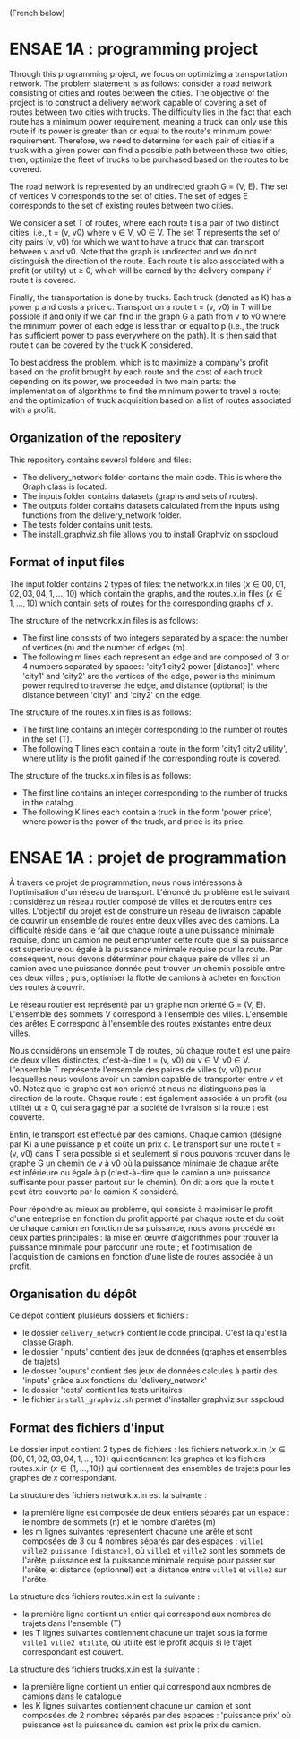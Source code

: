 (French below)

# ENSAE 1A : programming project

Through this programming project, we focus on optimizing a transportation network. The problem statement is as follows: consider a road network consisting of cities and routes between the cities. The objective of the project is to construct a delivery network capable of covering a set of routes between two cities with trucks. The difficulty lies in the fact that each route has a minimum power requirement, meaning a truck can only use this route if its power is greater than or equal to the route's minimum power requirement. Therefore, we need to determine for each pair of cities if a truck with a given power can find a possible path between these two cities; then, optimize the fleet of trucks to be purchased based on the routes to be covered.

The road network is represented by an undirected graph G = (V, E). The set of vertices V corresponds to the set of cities. The set of edges E corresponds to the set of existing routes between two cities.

We consider a set T of routes, where each route t is a pair of two distinct cities, i.e., t = (v, v0) where v ∈ V, v0 ∈ V. The set T represents the set of city pairs (v, v0) for which we want to have a truck that can transport between v and v0. Note that the graph is undirected and we do not distinguish the direction of the route. Each route t is also associated with a profit (or utility) ut ≥ 0, which will be earned by the delivery company if route t is covered.

Finally, the transportation is done by trucks. Each truck (denoted as K) has a power p and costs a price c. Transport on a route t = (v, v0) in T will be possible if and only if we can find in the graph G a path from v to v0 where the minimum power of each edge is less than or equal to p (i.e., the truck has sufficient power to pass everywhere on the path). It is then said that route t can be covered by the truck K considered.

To best address the problem, which is to maximize a company's profit based on the profit brought by each route and the cost of each truck depending on its power, we proceeded in two main parts: the implementation of algorithms to find the minimum power to travel a route; and the optimization of truck acquisition based on a list of routes associated with a profit.

## Organization of the repositery

This repository contains several folders and files:
- The delivery_network folder contains the main code. This is where the Graph class is located.
- The inputs folder contains datasets (graphs and sets of routes).
- The outputs folder contains datasets calculated from the inputs using functions from the delivery_network folder.
- The tests folder contains unit tests.
- The install_graphviz.sh file allows you to install Graphviz on sspcloud.

## Format of input files

The input folder contains 2 types of files: the network.x.in files ($x \in {00, 01, 02, 03, 04, 1, ..., 10}$) which contain the graphs, and the routes.x.in files ($x \in {1, ..., 10}$) which contain sets of routes for the corresponding graphs of $x$.

The structure of the network.x.in files is as follows:
- The first line consists of two integers separated by a space: the number of vertices (n) and the number of edges (m).
- The following m lines each represent an edge and are composed of 3 or 4 numbers separated by spaces: 'city1 city2 power [distance]', where 'city1' and 'city2' are the vertices of the edge, power is the minimum power required to traverse the edge, and distance (optional) is the distance between 'city1' and 'city2' on the edge.

The structure of the routes.x.in files is as follows:
- The first line contains an integer corresponding to the number of routes in the set (T).
- The following T lines each contain a route in the form 'city1 city2 utility', where utility is the profit gained if the corresponding route is covered.

The structure of the trucks.x.in files is as follows:
- The first line contains an integer corresponding to the number of trucks in the catalog.
- The following K lines each contain a truck in the form 'power price', where power is the power of the truck, and price is its price.

# ENSAE 1A : projet de programmation

À travers ce projet de programmation, nous nous intéressons à l'optimisation d'un réseau de transport. L'énoncé du problème est le suivant : considérez un réseau routier composé de villes et de routes entre ces villes. L'objectif du projet est de construire un réseau de livraison capable de couvrir un ensemble de routes entre deux villes avec des camions. La difficulté réside dans le fait que chaque route a une puissance minimale requise, donc un camion ne peut emprunter cette route que si sa puissance est supérieure ou égale à la puissance minimale requise pour la route. Par conséquent, nous devons déterminer pour chaque paire de villes si un camion avec une puissance donnée peut trouver un chemin possible entre ces deux villes ; puis, optimiser la flotte de camions à acheter en fonction des routes à couvrir.

Le réseau routier est représenté par un graphe non orienté G = (V, E). L'ensemble des sommets V correspond à l'ensemble des villes. L'ensemble des arêtes E correspond à l'ensemble des routes existantes entre deux villes.

Nous considérons un ensemble T de routes, où chaque route t est une paire de deux villes distinctes, c'est-à-dire t = (v, v0) où v ∈ V, v0 ∈ V. L'ensemble T représente l'ensemble des paires de villes (v, v0) pour lesquelles nous voulons avoir un camion capable de transporter entre v et v0. Notez que le graphe est non orienté et nous ne distinguons pas la direction de la route. Chaque route t est également associée à un profit (ou utilité) ut ≥ 0, qui sera gagné par la société de livraison si la route t est couverte.

Enfin, le transport est effectué par des camions. Chaque camion (désigné par K) a une puissance p et coûte un prix c. Le transport sur une route t = (v, v0) dans T sera possible si et seulement si nous pouvons trouver dans le graphe G un chemin de v à v0 où la puissance minimale de chaque arête est inférieure ou égale à p (c'est-à-dire que le camion a une puissance suffisante pour passer partout sur le chemin). On dit alors que la route t peut être couverte par le camion K considéré.

Pour répondre au mieux au problème, qui consiste à maximiser le profit d'une entreprise en fonction du profit apporté par chaque route et du coût de chaque camion en fonction de sa puissance, nous avons procédé en deux parties principales : la mise en œuvre d'algorithmes pour trouver la puissance minimale pour parcourir une route ; et l'optimisation de l'acquisition de camions en fonction d'une liste de routes associée à un profit.

## Organisation du dépôt

Ce dépôt contient plusieurs dossiers et fichiers : 
- le dossier `delivery_network` contient le code principal. C'est là qu'est la classe Graph.
- le dossier 'inputs' contient des jeux de données (graphes et ensembles de trajets) 
- le dosser 'ouputs' contient des jeux de données calculés à partir des 'inputs' grâce aux  fonctions du 'delivery_network'
- le dossier 'tests' contient les tests unitaires
- le fichier `install_graphviz.sh` permet d'installer graphviz sur sspcloud

## Format des fichiers d'input

Le dossier input contient 2 types de fichiers : les fichiers network.x.in ($x \in \{00, 01, 02, 03, 04, 1, ..., 10\}$) qui contiennent les graphes et les fichiers routes.x.in ($x \in \{1, ..., 10\}$) qui contiennent des ensembles de trajets pour les graphes de $x$ correspondant. 

La structure des fichiers network.x.in est la suivante : 
- la première ligne est composée de deux entiers séparés par un espace : le nombre de sommets (n) et le nombre d'arêtes (m)
- les m lignes suivantes représentent chacune une arête et sont composées de 3 ou 4 nombres séparés par des espaces : `ville1 ville2 puissance [distance]`, où `ville1` et `ville2` sont les sommets de l'arête, puissance est la puissance minimale requise pour passer sur l'arête, et distance (optionnel) est la distance entre `ville1` et `ville2` sur l'arête. 

La structure des fichiers routes.x.in est la suivante : 
- la première ligne contient un entier qui correspond aux nombres de trajets dans l'ensemble (T)
- les T lignes suivantes contiennent chacune un trajet sous la forme `ville1 ville2 utilité`, où utilité est le profit acquis si le trajet correspondant est couvert.

La structure des fichiers trucks.x.in est la suivante : 
- la première ligne contient un entier qui correspond aux nombres de camions dans le catalogue
- les K lignes suivantes contiennent chacune un camion et sont composées de 2 nombres séparés par des espaces : 'puissance prix' où puissance est la puissance du camion est prix le prix du camion.
